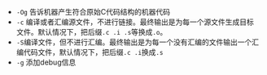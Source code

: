 - `-Og` 告诉机器产生符合原始C代码结构的机器代码
- `-c` 编译或者汇编源文件，不进行链接。最终输出是为每一个源文件生成目标文件。默认情况下，把后缀`.c .i .s`等换成`.o`。
- `-S`编译文件，但不进行汇编。最终输出是为每一个没有汇编的文件输出一个汇编代码文件，默认情况下，把后缀`.c .i`换成`.s`
- `-g` 添加debug信息